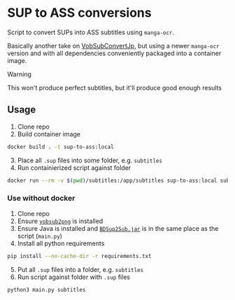 # SUP to ASS conversions
Script to convert SUPs into ASS subtitles using `manga-ocr`.  

Basically another take on [VobSubConvertJp](https://github.com/naipofo/VobSubConvertJp), but using a newer `manga-ocr` version and with all dependencies conveniently packaged into a container image.

>[!WARNING]
>This won't produce perfect subtitles, but it'll produce good enough results

## Usage
1. Clone repo
2. Build container image
```bash
docker build . -t sup-to-ass:local
```
3. Place all `.sup` files into some folder, e.g. `subtitles`
4. Run containierized script against folder
```bash
docker run --rm -v $(pwd)/subtitles:/app/subtitles sup-to-ass:local subtitles 
```

### Use without docker
1. Clone repo
2. Ensure [`vobsub2png`](https://crates.io/crates/vobsub2png) is installed
3. Ensure Java is installed and [`BDSup2Sub.jar`](https://raw.githubusercontent.com/wiki/mjuhasz/BDSup2Sub/downloads/BDSup2Sub.jar) is in the same place as the script (`main.py`)
4. Install all python requirements
```bash
pip install --no-cache-dir -r requirements.txt
```
5. Put all `.sup` files into a folder, e.g. `subtitles`
6. Run script against folder with `.sup` files
```bash
python3 main.py subtitles
```